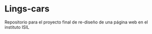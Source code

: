 # Lings-cars
Repositorio para el proyecto final de re-diseño de una página web en el instituto ISIL
